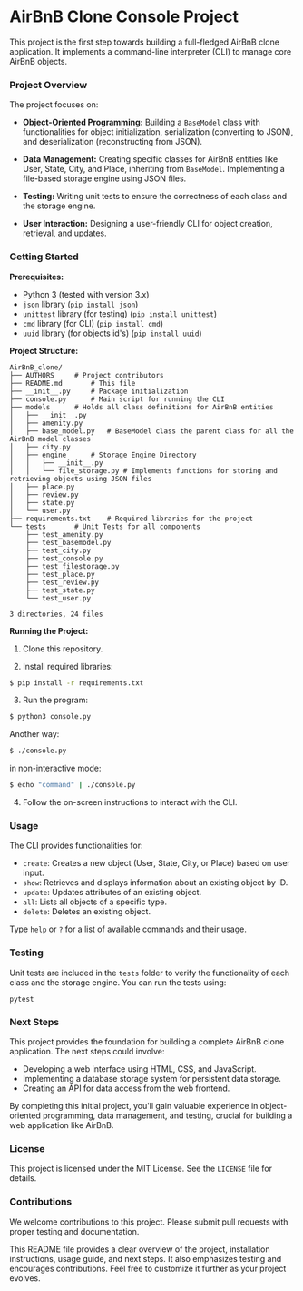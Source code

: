 # AirBnB Clone Console Project

This project is the first step towards building a full-fledged AirBnB clone application. It implements a command-line interpreter (CLI) to manage core AirBnB objects.


### Project Overview

The project focuses on:

* **Object-Oriented Programming:** Building a `BaseModel` class with functionalities for object initialization, serialization (converting to JSON), and deserialization (reconstructing from JSON).

* **Data Management:** Creating specific classes for AirBnB entities like User, State, City, and Place, inheriting from `BaseModel`. Implementing a file-based storage engine using JSON files.

* **Testing:** Writing unit tests to ensure the correctness of each class and the storage engine.

* **User Interaction:** Designing a user-friendly CLI for object creation, retrieval, and updates.


### Getting Started

**Prerequisites:**

* Python 3 (tested with version 3.x)
* `json` library (`pip install json`)
* `unittest` library (for testing) (`pip install unittest`)
* `cmd` library (for CLI) (`pip install cmd`)
* `uuid` library (for objects id's) (`pip install uuid`)

**Project Structure:**

```
AirBnB_clone/
├── AUTHORS		# Project contributors
├── README.md		# This file
├── __init__.py		# Package initialization
├── console.py		# Main script for running the CLI
├── models		# Holds all class definitions for AirBnB entities
│   ├── __init__.py
│   ├── amenity.py
│   ├── base_model.py	# BaseModel class the parent class for all the AirBnB model classes
│   ├── city.py
│   ├── engine		# Storage Engine Directory
│   │   ├── __init__.py
│   │   └── file_storage.py	# Implements functions for storing and retrieving objects using JSON files
│   ├── place.py
│   ├── review.py
│   ├── state.py
│   └── user.py
├── requirements.txt	# Required libraries for the project
└── tests		# Unit Tests for all components
    ├── test_amenity.py
    ├── test_basemodel.py
    ├── test_city.py
    ├── test_console.py
    ├── test_filestorage.py
    ├── test_place.py
    ├── test_review.py
    ├── test_state.py
    └── test_user.py

3 directories, 24 files
```

**Running the Project:**

1. Clone this repository.

2. Install required libraries:
```bash
$ pip install -r requirements.txt
```

3. Run the program:
```bash
$ python3 console.py
```
Another way:
```bash
$ ./console.py
```
in non-interactive mode:
```bash
$ echo "command" | ./console.py
```

4. Follow the on-screen instructions to interact with the CLI.

### Usage

The CLI provides functionalities for:

* `create`: Creates a new object (User, State, City, or Place) based on user input.
* `show`: Retrieves and displays information about an existing object by ID.
* `update`: Updates attributes of an existing object.
* `all`: Lists all objects of a specific type.
* `delete`: Deletes an existing object.

Type `help` or `?` for a list of available commands and their usage.

### Testing

Unit tests are included in the `tests` folder to verify the functionality of each class and the storage engine. You can run the tests using:

```
pytest
```

### Next Steps

This project provides the foundation for building a complete AirBnB clone application. The next steps could involve:

* Developing a web interface using HTML, CSS, and JavaScript.
* Implementing a database storage system for persistent data storage.
* Creating an API for data access from the web frontend.

By completing this initial project, you'll gain valuable experience in object-oriented programming, data management, and testing, crucial for building a web application like AirBnB.

### License

This project is licensed under the MIT License. See the `LICENSE` file for details.

### Contributions

We welcome contributions to this project. Please submit pull requests with proper testing and documentation.

This README file provides a clear overview of the project, installation instructions, usage guide, and next steps. It also emphasizes testing and encourages contributions. Feel free to customize it further as your project evolves.

